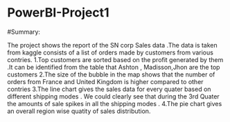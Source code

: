 # PowerBI-Project1
#Summary:

The project shows the report of the SN corp Sales data .The data is taken from kaggle consists of a list of orders made by customers from various contries.
1.Top customers are sorted based on the profit generated by them .It  can be identified from the table that Ashton , Madisson,Jhon are the top customers
2.The size of the bubble in the map shows that the number of orders from France and United Kingdom is higher compared to other contries 
3.The line chart gives the sales data for every quater based on different shipping modes . We could clearly see that during the 3rd Quater the amounts of sale spikes in all the shipping modes .
4.The pie chart gives an overall region wise quatity of sales distribution.



